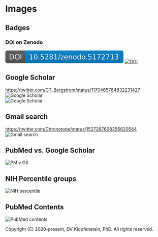 # Images

## Badges
### DOI on Zenodo
![Zenodo](zenodo.5172713.svg)
[![DOI](https://zenodo.org/badge/DOI/10.5281/zenodo.5172713.svg)](https://doi.org/10.5281/zenodo.5172713)

## Google Scholar
https://twitter.com/CT_Bergstrom/status/1170465764832231427    
![Google Scholar](Google_Scholar.png)     
![Google Scholar](Google_Scholar2.png)    

## Gmail search
https://twitter.com/Chronotope/status/1527287628256620544
![Gmail search](gmail_search_changed.png)

## PubMed vs. Google Scholar
![PM v GS](/docs/images/Search_Features_GS_v_PubMed.png)

## NIH Percentile groups
![NIH percentile](nih_perc_groups.png)

## PubMed Contents
![PubMed contents](/docs/images/pubmed_content_2020_01_10.png)

Copyright (C) 2020-present, DV Klopfenstein, PhD. All rights reserved.
